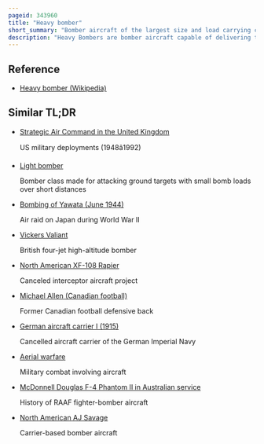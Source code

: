 ```yaml
---
pageid: 343960
title: "Heavy bomber"
short_summary: "Bomber aircraft of the largest size and load carrying capacity"
description: "Heavy Bombers are bomber aircraft capable of delivering the largest Payload of air-to-ground Weaponry and longest Range of their Era. Archetypal heavy Bombers therefore have usually been among the largest and most powerful military Aircraft of any Period. In the second Half of the 20th Century heavy Bombers were largely replaced by strategic Bombers which were often even larger in Size had much longer Ranges and were capable of delivering nuclear Bombs."
---
```


## Reference

- [Heavy bomber (Wikipedia)](https://en.wikipedia.org/?curid=343960)

## Similar TL;DR

- [Strategic Air Command in the United Kingdom](/tldr/en/strategic-air-command-in-the-united-kingdom)

  US military deployments (1948â1992)

- [Light bomber](/tldr/en/light-bomber)

  Bomber class made for attacking ground targets with small bomb loads over short distances

- [Bombing of Yawata (June 1944)](/tldr/en/bombing-of-yawata-june-1944)

  Air raid on Japan during World War II

- [Vickers Valiant](/tldr/en/vickers-valiant)

  British four-jet high-altitude bomber

- [North American XF-108 Rapier](/tldr/en/north-american-xf-108-rapier)

  Canceled interceptor aircraft project

- [Michael Allen (Canadian football)](/tldr/en/michael-allen-canadian-football)

  Former Canadian football defensive back

- [German aircraft carrier I (1915)](/tldr/en/german-aircraft-carrier-i-1915)

  Cancelled aircraft carrier of the German Imperial Navy

- [Aerial warfare](/tldr/en/aerial-warfare)

  Military combat involving aircraft

- [McDonnell Douglas F-4 Phantom II in Australian service](/tldr/en/mcdonnell-douglas-f-4-phantom-ii-in-australian-service)

  History of RAAF fighter-bomber aircraft

- [North American AJ Savage](/tldr/en/north-american-aj-savage)

  Carrier-based bomber aircraft
